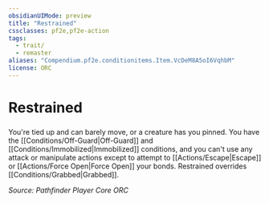 ```yaml
---
obsidianUIMode: preview
title: "Restrained"
cssclasses: pf2e,pf2e-action
tags:
  - trait/
  - remaster
aliases: "Compendium.pf2e.conditionitems.Item.VcDeM8A5oI6VqhbM"
license: ORC
---
```

# Restrained

### 






You're tied up and can barely move, or a creature has you pinned. You have the [[Conditions/Off-Guard|Off-Guard]] and [[Conditions/Immobilized|Immobilized]] conditions, and you can't use any attack or manipulate actions except to attempt to [[Actions/Escape|Escape]] or [[Actions/Force Open|Force Open]] your bonds. Restrained overrides [[Conditions/Grabbed|Grabbed]].

*Source: Pathfinder Player Core*
*ORC*